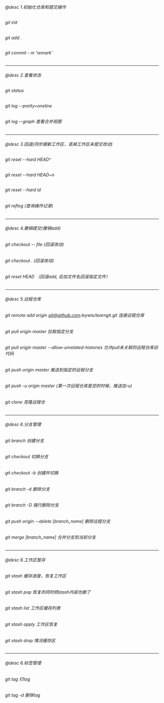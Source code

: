###### @desc 1.初始化仓库和提交操作
###### git init
###### git add .
###### git commit - m 'remark'
***
###### @desc 2.查看状态
###### git status
###### git log --pretty=oneline
###### git log --graph 查看合并视图
***
###### @desc 3.回退(同步跟新工作区，丢掉工作区未提交改动)
###### git reset --hard HEAD^
###### git reset --hard HEAD~n
###### git reset --hard id
###### git reflog (查询操作记录)
***
###### @desc 4.撤销提交(撤销add)
###### git checkout -- file  (回滚改动)
###### git checkout .  (回滚改动)
###### git reset HEAD （回滚add, 后加文件名回滚指定文件）
***
###### @desc 5.远程仓库
###### git remote add origin git@github.com:leywis/learngit.git 连接远程仓库
###### git pull origin master  拉取指定分支
###### git pull origin master --allow-unrelated-histories  允许pull未关联的远程仓库旧代码
###### git push origin master 推送到指定的远程分支
###### git push -u origin master (第一次远程仓库是空的时候，推送加-u)
###### git clone 克隆远程仓
***
###### @desc 6.分支管理
###### git branch 创建分支
###### git checkout 切换分支
###### git checkout -b  创建并切换
###### git branch -d  删除分支
###### git branch -D  强行删除分支
###### git push origin --delete [branch_name]  删除远程分支
###### git merge [branch_name] 合并分支到当前分支
***
###### @desc 6.工作区暂存
###### git stash 缓存进度，恢复工作区
###### git stash pop 恢复的同时把stash内容也删了
###### git stash list 工作区缓存列表
###### git stash apply 工作区恢复
###### git stash drop 情况缓存区
***
###### @desc 6.标签管理
###### git tag 打tag
###### git tag -d 删除tag